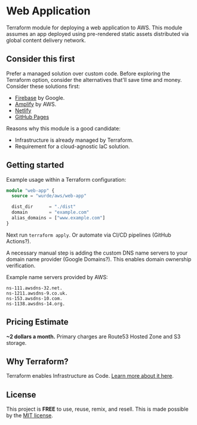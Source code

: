 # Web Application

Terraform module for deploying a web application to AWS.
This module assumes an app deployed using pre-rendered
static assets distributed via global content delivery
network.

## Consider this first

Prefer a managed solution over custom code. Before exploring
the Terraform option, consider the alternatives that'll
save time and money. Consider these solutions first:

- [Firebase](https://firebase.google.com) by Google.
- [Amplify](https://aws.amazon.com/amplify) by AWS.
- [Netlify](https://www.netlify.com)
- [GitHub Pages](https://pages.github.com)

Reasons why this module is a good candidate:

- Infrastructure is already managed by Terraform.
- Requirement for a cloud-agnostic IaC solution.

## Getting started

Example usage within a Terraform configuration:

```terraform
module "web-app" {
  source = "wurde/aws/web-app"

  dist_dir      = "./dist"
  domain        = "example.com"
  alias_domains = ["www.example.com"]
}
```

Next run `terraform apply`. Or automate via CI/CD pipelines
(GitHub Actions?).

A necessary manual step is adding the custom DNS name
servers to your domain name provider (Google Domains?).
This enables domain ownership verification.

Example name servers provided by AWS:

    ns-111.awsdns-32.net. 
    ns-1211.awsdns-9.co.uk.
    ns-153.awsdns-10.com.
    ns-1138.awsdns-14.org.

## Pricing Estimate

**~2 dollars a month.**
Primary charges are Route53 Hosted Zone and S3 storage.

## Why Terraform?

Terraform enables Infrastructure as Code.
[Learn more about it here](https://www.terraform.io).

## License

This project is __FREE__ to use, reuse, remix, and resell.
This is made possible by the [MIT license](/LICENSE).

